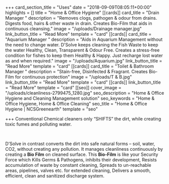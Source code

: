 +++
card_section_title = "Uses"
date = "2018-09-09T08:05:11+00:00"
highlights = []
title = "Home & Office Hygiene"
[[cards]]
card_title = "Drain Manager "
description = "Removes clogs, pathogen & odour from drains.  Digests food, hairs & other waste in drain. Creates Bio-Film that aids in continuous cleansing."
image = "/uploads/Drainage manager.jpg"
link_button_title = "Read More"
template = "card"
[[cards]]
card_title = "Aquarium Manager "
description = "Aids in Aquarium Management without the need to change water. D'Solve keeps cleaning the Fish Waste to keep the water Healthy,  Clean, Transparent & Odour Free. Creates a stress-free condition for fishes to keep them Healthy & Happy. Just recharge lost water as and when required."
image = "/uploads/Aquarium.jpg"
link_button_title = "Read More"
template = "card"
[[cards]]
card_title = "Toilet & Bathroom Manager "
description = "Stain-free, Disinfected & Fragrant. Creates Bio-Film for continuous protection"
image = "/uploads/T & B.jpg"
link_button_title = "Read More"
template = "card"
[[cards]]
link_button_title = "Read More"
template = "card"
[[seo]]
cover_image = "/uploads/cleanliness-2799475_1280.jpg"
seo_description = "Home & Office Hygiene and Cleaning Management solution"
seo_keywords = "Home & Office Hygiene, Home & Office Cleaning"
seo_title = "Home & Office Hygiene | NCSGreenearth"
template = "seo"

+++
Conventional Chemical cleaners only “SHIFTS” the dirt, while creating toxic fumes and polluting water. 

 

D’Solve in contrast converts the dirt into safe natural forms – soil, water, CO2, without creating any pollution. It manages cleanliness continuously by creating a **Bio Film** on cleaned surface. This **Bio-Film** is like your Security Force which Kills Germs & Pathogens, inhibits their development, Resists accumulation of waste by constant cleaning, Spreads to un-reachable areas, pipelines, valves etc. for extended cleaning, Delivers a smooth, efficient, clean and sanitized discharge system.